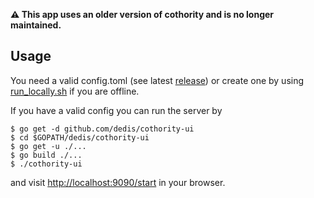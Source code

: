 **⚠️ This app uses an older version of cothority and is no longer maintained.**

## Usage

You need a valid config.toml (see latest [release](https://github.com/dedis/cothority/releases/latest)) or create one by using [run_locally.sh](https://github.com/dedis/cothority/blob/development/app/conode/run_locally.sh) if you are offline.

If you have a valid config you can run the server by
```
$ go get -d github.com/dedis/cothority-ui
$ cd $GOPATH/dedis/cothority-ui
$ go get -u ./...
$ go build ./...
$ ./cothority-ui
```
and visit [http://localhost:9090/start](http://localhost:9090/start) in your browser.
